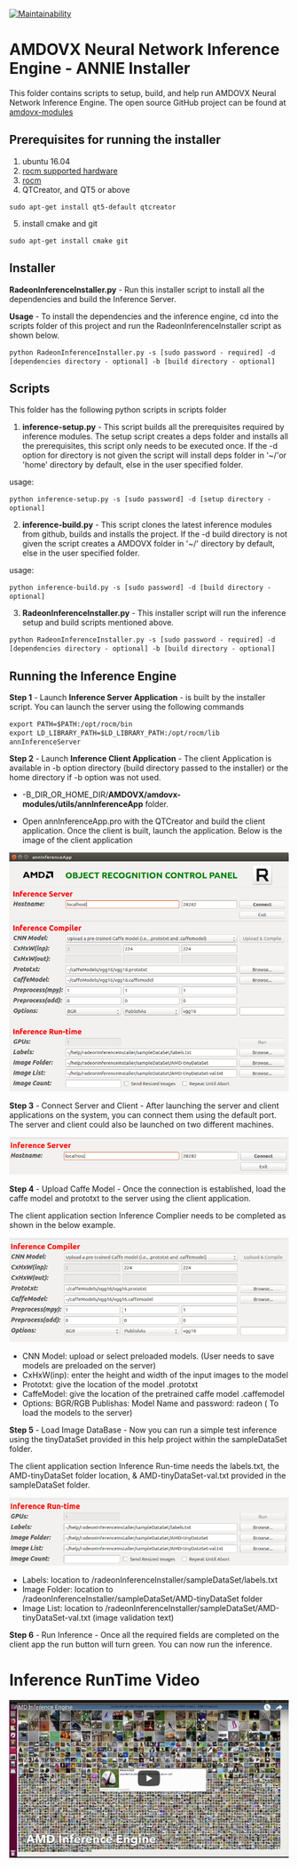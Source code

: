 [![Maintainability](https://api.codeclimate.com/v1/badges/9f54c6dcd01eb87d799c/maintainability)](https://codeclimate.com/github/kiritigowda/help/maintainability)

# AMDOVX Neural Network Inference Engine - ANNIE Installer

This folder contains scripts to setup, build, and help run AMDOVX Neural Network Inference Engine. The open source GitHub project can be found at [amdovx-modules](https://github.com/GPUOpen-ProfessionalCompute-Libraries/amdovx-modules#amd-openvx-modules-amdovx-modules)

## Prerequisites for running the installer

1. ubuntu 16.04
2. [rocm supported hardware](https://rocm.github.io/hardware.html)
3. [rocm](https://github.com/RadeonOpenCompute/ROCm#installing-from-amd-rocm-repositories)
4. QTCreator, and QT5 or above
````
sudo apt-get install qt5-default qtcreator
````
5. install cmake and git
````
sudo apt-get install cmake git
````
## Installer
**RadeonInferenceInstaller.py** - Run this installer script to install all the dependencies and build the Inference Server.

**Usage** - To install the dependencies and the inference engine, cd into the scripts folder of this project and run the RadeonInferenceInstaller script as shown below.
````
python RadeonInferenceInstaller.py -s [sudo password - required] -d [dependencies directory - optional] -b [build directory - optional]
````

## Scripts 
This folder has the following python scripts in scripts folder

1. **inference-setup.py** - This script builds all the prerequisites required by inference modules. The setup script creates a deps folder and installs all the prerequisites, this script only needs to be executed once. If the -d option for directory is not given the script will install deps folder in '~/'or 'home' directory by default, else in the user specified folder.

usage:

````
python inference-setup.py -s [sudo password] -d [setup directory - optional]
```` 

2. **inference-build.py** - This script clones the latest inference modules from github, builds and installs the project. If the -d build directory is not given the script creates a AMDOVX folder in '~/' directory by default, else in the user specified folder.

usage:

````
python inference-build.py -s [sudo password] -d [build directory - optional]
```` 

3. **RadeonInferenceInstaller.py** - This installer script will run the inference setup and build scripts mentioned above.
````
python RadeonInferenceInstaller.py -s [sudo password - required] -d [dependencies directory - optional] -b [build directory - optional]
````
## Running the Inference Engine 

**Step 1** - Launch **Inference Server Application** - is built by the installer script. You can launch the server using the following commands 
````
export PATH=$PATH:/opt/rocm/bin
export LD_LIBRARY_PATH=$LD_LIBRARY_PATH:/opt/rocm/lib
annInferenceServer
````
**Step 2** - Launch **Inference Client Application** - The client Application is available in -b option directory (build directory passed to the installer) or the home directory if -b option was not used. 

  * -B_DIR_OR_HOME_DIR/**AMDOVX/amdovx-modules/utils/annInferenceApp** folder. 

  * Open annInferenceApp.pro with the QTCreator and build the client application. Once the client is built, launch the application. Below is the image of the client application

![Inference Client](images/annInferenceClientApp.png "Inference Client Application")

**Step 3** - Connect Server and Client - After launching the server and client applications on the system, you can connect them using the default port. The server and client could also be launched on two different machines.

![Inference Client Connect](images/serverConnect.png "Inference Client Connect")

**Step 4** - Upload Caffe Model - Once the connection is established, load the caffe model and prototxt to the server using the client application. 

The client application section Inference Complier needs to be completed as shown in the below example.

![Inference Client Model Upload](images/modelUploader.png "Inference Client Model Upload")

  * CNN Model: upload or select preloaded models. (User needs to save models are preloaded on the server)
  * CxHxW(inp): enter the height and width of the input images to the model
  * Prototxt: give the location of the model .prototxt
  * CaffeModel: give the location of the pretrained caffe model .caffemodel
  * Options: BGR/RGB  Publishas: Model Name and password: radeon ( To load the models to the server)

**Step 5** - Load Image DataBase - Now you can run a simple test inference using the tinyDataSet provided in this help project within the sampleDataSet folder. 

The client application section Inference Run-time needs the labels.txt, the AMD-tinyDataSet folder location, & AMD-tinyDataSet-val.txt provided in the sampleDataSet folder.

![Inference Client Image Upload](images/inferenceRunTime.png "Inference Client Image Upload")

  * Labels: location to /radeonInferenceInstaller/sampleDataSet/labels.txt
  * Image Folder: location to /radeonInferenceInstaller/sampleDataSet/AMD-tinyDataSet folder
  * Image List: location to /radeonInferenceInstaller/sampleDataSet/AMD-tinyDataSet-val.txt (image validation text)

**Step 6** - Run Inference - Once all the required fields are completed on the client app the run button will turn green. You can now run the inference.


# Inference RunTime Video

[![Radeon Inference](images/inferenceVideo.png)](http://www.youtube.com/watch?v=0GLmnrpMSYs)
